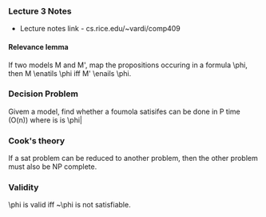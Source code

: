 ### Lecture 3 Notes


* Lecture notes link - cs.rice.edu/~vardi/comp409


#### Relevance lemma

If two models M and M', map the propositions occuring in a formula \phi, then M \enatils \phi iff M' \enails \phi.


### Decision Problem 

Givem a  model, find whether a foumola satisifes can be done in P time (O(n)) where is is  \phi|


### Cook's theory

If a sat problem can be reduced to another problem, then the other problem must also be NP complete.


### Validity

\phi is valid iff ~\phi is not satisfiable.







